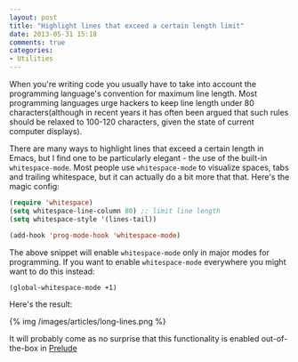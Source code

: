 ```yaml
---
layout: post
title: "Highlight lines that exceed a certain length limit"
date: 2013-05-31 15:18
comments: true
categories:
- Utilities
---
```


When you're writing code you usually have to take into account the
programming language's convention for maximum line length. Most
programming languages urge hackers to keep line length under 80
characters(although in recent years it has often been argued that such
rules should be relaxed to 100-120 characters, given the state of
current computer displays).

There are many ways to highlight lines that exceed a certain length in
Emacs, but I find one to be particularly elegant - the use of the
built-in `whitespace-mode`. Most people use `whitespace-mode` to
visualize spaces, tabs and trailing whitespace, but it can actually do
a bit more that that. Here's the magic config:

``` cl
(require 'whitespace)
(setq whitespace-line-column 80) ;; limit line length
(setq whitespace-style '(lines-tail))

(add-hook 'prog-mode-hook 'whitespace-mode)
```

The above snippet will enable `whitespace-mode` only in major modes
for programming. If you want to enable `whitespace-mode` everywhere
you might want to do this instead:

``` cl
(global-whitespace-mode +1)
```

Here's the result:

{% img /images/articles/long-lines.png %}

It will probably come as no surprise that this functionality is
enabled out-of-the-box in [Prelude](https://github.com/bbatsov/prelude)
